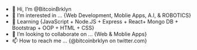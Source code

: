 - 👋 Hi, I’m @BitcoinBrklyn
- 👀 I’m interested in ... {Web Development, Moblie Apps, A.I, & ROBOTICS}
- 🌱 Learning  {JavaScript + Node.JS + Express + React+ Mongo DB + Bootstrap + OOP + HTML + CSS}
- 💞️ I’m looking to collaborate on ... {Web & Moblie Apps}
- 📫 How to reach me ... {@bitcoinbrklyn on twitter.com}

<!---
BitcoinBrklyn/BitcoinBrklyn is a ✨ special ✨ repository because its `README.md` (this file) appears on your GitHub profile.
You can click the Preview link to take a look at your changes.
--->
